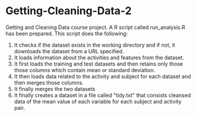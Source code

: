 # Getting-Cleaning-Data-2
Getting and Cleaning Data course project. A R script called run_analysis.R has been prepared. This script does the following:

1. It checks if the dataset exists in the working directory and if not, it downloads the dataset from a URL specified.
2. It loads information about the activities and features from the dataset.
3. It first loads the training and test datasets and then retains only those those columns which contain mean or standard deviation.
4. It then loads data related to the activity and subject for each dataset and then merges those columns.
5. It finally merges the two datasets
6. It finally creates a dataset in a file called "tidy.txt" that consists cleansed data of the mean value of each variable for each subject and activity pair.
